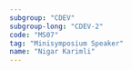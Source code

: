```yaml
---
subgroup: "CDEV"
subgroup-long: "CDEV-2"
code: "MS07"
tag: "Minisymposium Speaker"
name: "Nigar Karimli"
---
```

